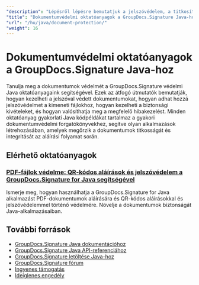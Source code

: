 ```yaml
---
"description": "Lépésről lépésre bemutatjuk a jelszóvédelem, a titkosítás és a biztonsági funkciók megvalósítását a GroupDocs.Signature for Java segítségével."
"title": "Dokumentumvédelmi oktatóanyagok a GroupDocs.Signature Java-hoz"
"url": "/hu/java/document-protection/"
"weight": 16
---
```


# Dokumentumvédelmi oktatóanyagok a GroupDocs.Signature Java-hoz

Tanulja meg a dokumentumok védelmét a GroupDocs.Signature védelmi Java oktatóanyagaink segítségével. Ezek az átfogó útmutatók bemutatják, hogyan kezelheti a jelszóval védett dokumentumokat, hogyan adhat hozzá jelszóvédelmet a kimeneti fájlokhoz, hogyan kezelheti a biztonsági kivételeket, és hogyan valósíthatja meg a megfelelő hibakezelést. Minden oktatóanyag gyakorlati Java kódpéldákat tartalmaz a gyakori dokumentumvédelmi forgatókönyvekhez, segítve olyan alkalmazások létrehozásában, amelyek megőrzik a dokumentumok titkosságát és integritását az aláírási folyamat során.

## Elérhető oktatóanyagok

### [PDF-fájlok védelme: QR-kódos aláírások és jelszóvédelem a GroupDocs.Signature for Java segítségével](./groupdocs-signature-java-pdf-security-guide/)
Ismerje meg, hogyan használhatja a GroupDocs.Signature for Java alkalmazást PDF-dokumentumok aláírására és QR-kódos aláírásokkal és jelszóvédelemmel történő védelmére. Növelje a dokumentumok biztonságát Java-alkalmazásaiban.

## További források

- [GroupDocs.Signature Java dokumentációhoz](https://docs.groupdocs.com/signature/java/)
- [GroupDocs.Signature Java API-referenciához](https://reference.groupdocs.com/signature/java/)
- [GroupDocs.Signature letöltése Java-hoz](https://releases.groupdocs.com/signature/java/)
- [GroupDocs.Signature fórum](https://forum.groupdocs.com/c/signature)
- [Ingyenes támogatás](https://forum.groupdocs.com/)
- [Ideiglenes engedély](https://purchase.groupdocs.com/temporary-license/)